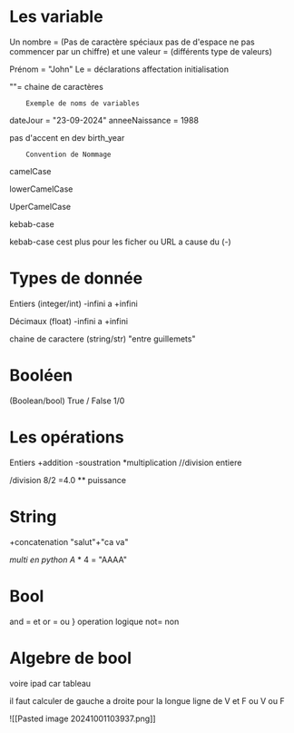 

# Les variable


Un nombre = (Pas de caractère spéciaux pas de d'espace ne pas commencer par un chiffre)                et une valeur = (différents type de valeurs)


Prénom = "John" 
Le = déclarations affectation initialisation 

""= chaine de caractères  


		Exemple de noms de variables

dateJour = "23-09-2024"
 anneeNaissance = 1988

pas d'accent en dev 
birth_year

		Convention de Nommage 

camelCase

lowerCamelCase

UperCamelCase


kebab-case

kebab-case cest plus pour les ficher ou URL a cause du (-)


# Types de donnée

Entiers (integer/int) -infini a +infini 

Décimaux (float) -infini a +infini 

chaine de caractere (string/str)
"entre guillemets"

# Booléen
(Boolean/bool)
True / False 
1/0


# Les opérations 

Entiers 
+addition
-soustration
*multiplication 
//division entiere

/division 8/2 =4.0
** puissance 


# String

+concatenation 
"salut"+"ca va"

*multi en python 
A* * 4 = "AAAA"


# Bool 

and = et
or = ou     } operation logique 
not= non 


# Algebre de bool


voire ipad car tableau 

il faut calculer de gauche a droite pour la longue ligne de V et F ou V ou F



![[Pasted image 20241001103937.png]]